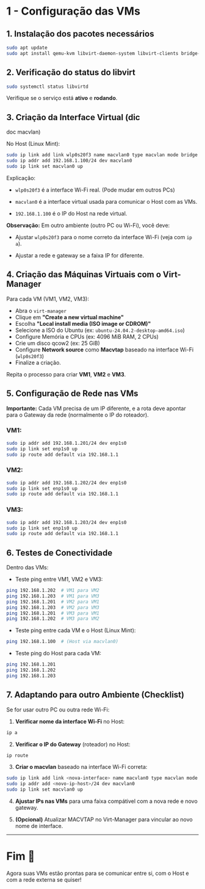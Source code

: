 # 1 - Configuração das VMs

## 1. Instalação dos pacotes necessários

```bash
sudo apt update
sudo apt install qemu-kvm libvirt-daemon-system libvirt-clients bridge-utils virt-manager
```

## 2. Verificação do status do libvirt

```bash
sudo systemctl status libvirtd
```

Verifique se o serviço está **ativo** e **rodando**.

## 3. Criação da Interface Virtual (dic
doc
macvlan)

No Host (Linux Mint):

```bash
sudo ip link add link wlp0s20f3 name macvlan0 type macvlan mode bridge
sudo ip addr add 192.168.1.100/24 dev macvlan0
sudo ip link set macvlan0 up
```

Explicação:

- `wlp0s20f3` é a interface Wi-Fi real. (Pode mudar em outros PCs)
    
- `macvlan0` é a interface virtual usada para comunicar o Host com as VMs.
    
- `192.168.1.100` é o IP do Host na rede virtual.
    

**Observação:** Em outro ambiente (outro PC ou Wi-Fi), você deve:

- Ajustar `wlp0s20f3` para o nome correto da interface Wi-Fi (veja com `ip a`).
    
- Ajustar a rede e gateway se a faixa IP for diferente.
    

## 4. Criação das Máquinas Virtuais com o Virt-Manager

Para cada VM (VM1, VM2, VM3):

- Abra o `virt-manager`
- Clique em **"Create a new virtual machine"**
- Escolha **"Local install media (ISO image or CDROM)"**
- Selecione a ISO do Ubuntu (ex: `ubuntu-24.04.2-desktop-amd64.iso`)
- Configure Memória e CPUs (ex: 4096 MiB RAM, 2 CPUs)
- Crie um disco qcow2 (ex: 25 GiB)
- Configure **Network source** como **Macvtap** baseado na interface Wi-Fi (`wlp0s20f3`)
- Finalize a criação.
    

Repita o processo para criar **VM1**, **VM2** e **VM3**.

## 5. Configuração de Rede nas VMs
**Importante:** Cada VM precisa de um IP diferente, e a rota deve apontar para o Gateway da rede (normalmente o IP do roteador).

### VM1:

```bash
sudo ip addr add 192.168.1.201/24 dev enp1s0
sudo ip link set enp1s0 up
sudo ip route add default via 192.168.1.1
```

### VM2:

```bash
sudo ip addr add 192.168.1.202/24 dev enp1s0
sudo ip link set enp1s0 up
sudo ip route add default via 192.168.1.1
```

### VM3:

```bash
sudo ip addr add 192.168.1.203/24 dev enp1s0
sudo ip link set enp1s0 up
sudo ip route add default via 192.168.1.1
```

## 6. Testes de Conectividade

Dentro das VMs:

- Teste ping entre VM1, VM2 e VM3:
    

```bash
ping 192.168.1.202  # VM1 para VM2
ping 192.168.1.203  # VM1 para VM3
ping 192.168.1.201  # VM2 para VM1
ping 192.168.1.203  # VM2 para VM3
ping 192.168.1.201  # VM3 para VM1
ping 192.168.1.202  # VM3 para VM2
```

- Teste ping entre cada VM e o Host (Linux Mint):
    

```bash
ping 192.168.1.100  # (Host via macvlan0)
```

- Teste ping do Host para cada VM:
    

```bash
ping 192.168.1.201
ping 192.168.1.202
ping 192.168.1.203
```

## 7. Adaptando para outro Ambiente (Checklist)

Se for usar outro PC ou outra rede Wi-Fi:

1. **Verificar nome da interface Wi-Fi** no Host:
    

```bash
ip a
```

2. **Verificar o IP do Gateway** (roteador) no Host:
    

```bash
ip route
```

3. **Criar o macvlan** baseado na interface Wi-Fi correta:
    

```bash
sudo ip link add link <nova-interface> name macvlan0 type macvlan mode bridge
sudo ip addr add <novo-ip-host>/24 dev macvlan0
sudo ip link set macvlan0 up
```

4. **Ajustar IPs nas VMs** para uma faixa compátivel com a nova rede e novo gateway.
    
5. **(Opcional)** Atualizar MACVTAP no Virt-Manager para vincular ao novo nome de interface.
    

---

# Fim 📅

Agora suas VMs estão prontas para se comunicar entre si, com o Host e com a rede externa se quiser!